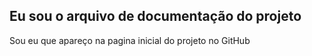 ## Eu sou o arquivo de documentação do projeto

Sou eu que apareço na pagina inicial do projeto no GitHub